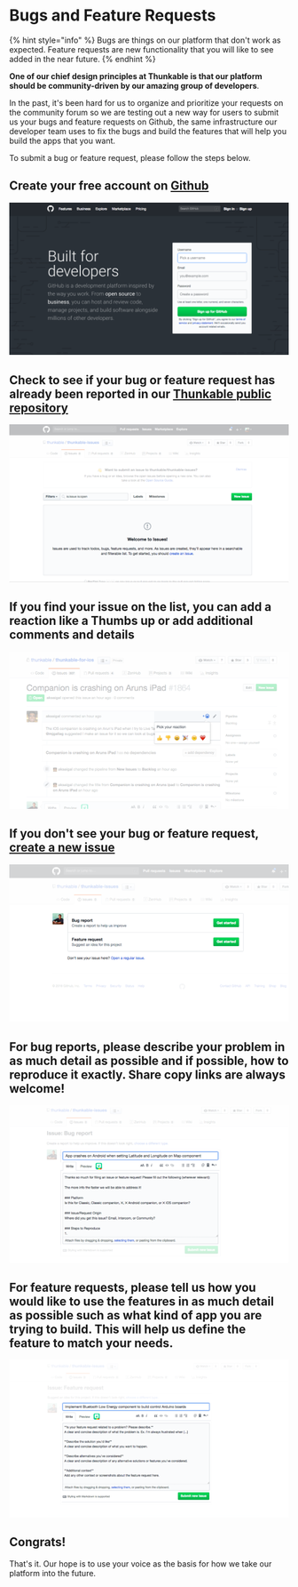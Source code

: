 # Bugs and Feature Requests

{% hint style="info" %}
Bugs are things on our platform that don't work as expected. Feature requests are new functionality that you will like to see added in the near future.
{% endhint %}

**One of our chief design principles at Thunkable is that our platform should be community-driven by our amazing group of developers**.

In the past, it's been hard for us to organize and prioritize your requests on the community forum so we are testing out a new way for users to submit us your bugs and feature requests on Github, the same infrastructure our developer team uses to fix the bugs and build the features that will help you build the apps that you want.

To submit a bug or feature request, please follow the steps below.

## Create your free account on [Github](https://github.com/)

![](../.gitbook/assets/screen-shot-2018-06-15-at-3.53.07-pm.png)

## Check to see if your bug or feature request has already been reported in our [Thunkable public repository](https://github.com/thunkable/thunkable-issues/issues)

![You can search and filter for your issue in the &apos;Filters&apos; bar](../.gitbook/assets/thunkable-docs-exhibits-8.png)

## If you find your issue on the list, you can add a reaction like a Thumbs up or add additional comments and details

![](../.gitbook/assets/thunkable-docs-exhibits-12.png)

## If you don't see your bug or feature request, [create a new issue](https://github.com/thunkable/thunkable-issues/issues/new/choose)

![First decide if you&apos;re issue is a bug report or a feature request and select &apos;Get started&apos;](../.gitbook/assets/thunkable-docs-exhibits-9-1.png)

## For bug reports, please describe your problem in as much detail as possible and if possible, how to reproduce it exactly. Share copy links are always welcome!

![The more detail you provide, the faster we&apos;ll be able to reproduce it and address it](../.gitbook/assets/thunkable-docs-exhibits-10.png)

## For feature requests, please tell us how you would like to use the features in as much detail as possible such as what kind of app you are trying to build. This will help us define the feature to match your needs.

![](../.gitbook/assets/thunkable-docs-exhibits-11.png)

## Congrats!

That's it. Our hope is to use your voice as the basis for how we take our platform into the future.

